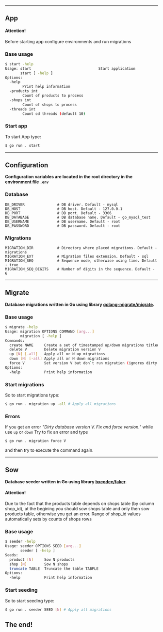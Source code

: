 ___

## App

#### Attention!
Before starting app configure environments and run migrations

### Base usage
```bash
$ start -help
Usage: start                               Start application
       start [ -help ]
Options:
  -help
        Print help information
  -products int
        Count of products to process
  -shops int
        Count of shops to process
  -threads int
        Count od threads (default 10)


```

### Start app
To start App type:
```bash
$ go run . start
```




---

## Configuration

__Configuration variables are located in the root directory in the environment file ```.env```__

### Database
```
DB_DRIVER               # DB driver. Default - mysql
DB_HOST                 # DB host. Default - 127.0.0.1
DB_PORT                 # DB port. Default - 3306
DB_DATABASE             # DB database name. Default - go_mysql_test
DB_USERNAME             # DB username. Default - root
DB_PASSWORD             # DB password. Default - root
```

### Migrations
```
MIGRATION_DIR           # Directory where placed migrations. Default - migrations
MIGRATION_EXT           # Migration files extension. Default - sql
MIGRATION_SEQ           # Sequence mode, otherwise using time. Default - true
MIGRATION_SEQ_DIGITS    # Number of digits in the sequence. Default - 6
```




___

## Migrate

__Database migrations written in Go using library [golang-migrate/migrate](https://github.com/golang-migrate/migrate).__

### Base usage
```bash
$ migrate -help
Usage: migration OPTIONS COMMAND [arg...]
       migration [ -help ]
Commands:
  create NAME     Create a set of timestamped up/down migrations titled NAME
  delete V        Delete migration version V
  up [N] [-all]   Apply all or N up migrations
  down [N] [-all] Apply all or N down migrations
  force V         Set version V but don`t run migration (ignores dirty state)
Options:
  -help           Print help information
```

### Start migrations
So to start migrations type:
```bash
$ go run . migration up -all # Apply all migrations
```

### Errors
If you get an error *"Dirty database version V. Fix and force version."* while use ```up``` or ```down```  Try to fix an error and type
```bash
$ go run . migration force V
```
and then try to execute the command again.




___

## Sow

__Database seeder written in Go using library [bxcodec/faker](https://github.com/bxcodec/faker).__

#### Attention!
Due to the fact that the products table depends on shops table (by column shop_id), at the begining you should sow shops table and only then sow products table, otherwise you get an error. Range of shop_id values automatically sets by counts of shops rows

### Base usage
```bash
$ seeder -help
Usage: seeder OPTIONS SEED [arg...]
       seeder [ -help ]
Seeds:
  product [N]     Sow N products
  shop [N]        Sow N shops
  truncate TABLE  Truncate the table TABPLE
Options:
  -help           Print help information
```

### Start seeding
So to start seeding type:
```bash
$ go run . seeder SEED [N] # Apply all migrations
```


## The end!